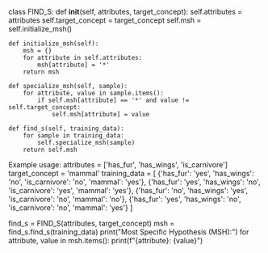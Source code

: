 class FIND_S:
    def __init__(self, attributes, target_concept):
        self.attributes = attributes
        self.target_concept = target_concept
        self.msh = self.initialize_msh()

    def initialize_msh(self):
        msh = {}
        for attribute in self.attributes:
            msh[attribute] = '*'
        return msh

    def specialize_msh(self, sample):
        for attribute, value in sample.items():
            if self.msh[attribute] == '*' and value != self.target_concept:
                self.msh[attribute] = value

    def find_s(self, training_data):
        for sample in training_data:
            self.specialize_msh(sample)
        return self.msh

Example usage:
attributes = ['has_fur', 'has_wings', 'is_carnivore']
target_concept = 'mammal'
training_data = [
    {'has_fur': 'yes', 'has_wings': 'no', 'is_carnivore': 'no', 'mammal': 'yes'},
    {'has_fur': 'yes', 'has_wings': 'no', 'is_carnivore': 'yes', 'mammal': 'yes'},
    {'has_fur': 'no', 'has_wings': 'yes', 'is_carnivore': 'no', 'mammal': 'no'},
    {'has_fur': 'yes', 'has_wings': 'no', 'is_carnivore': 'no', 'mammal': 'yes'}
]

find_s = FIND_S(attributes, target_concept)
msh = find_s.find_s(training_data)
print("Most Specific Hypothesis (MSH):")
for attribute, value in msh.items():
    print(f"{attribute}: {value}")
